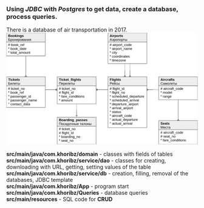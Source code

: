 ### Using *JDBC* with *Postgres* to get data, create a database, process queries.  

There is a database of air transportation in 2017.
![alt text](images/scheme.jpg)

**src/main/java/com.khoribz/domain** - classes with fields of tables  
**src/main/java/com.khoribz/service/dao** - classes for creating, downloading with URL, getting, setting values of the table  
**src/main/java/com.khoribz/service/db** - creation, filling, removal of the databases, JDBC template  
**src/main/java/com.khoribz/App** - program start  
**src/main/java/com.khoribz/Queries** - database queries   
**src/main/resources** - SQL code for **CRUD**  